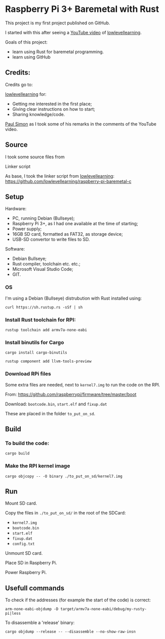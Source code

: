 # Raspberry Pi 3+ Baremetal with Rust


This project is my first project published on GitHub.

I started with this after seeing a [YouTube video](https://www.youtube.com/watch?v=jZT8APrzvc4) of [lowlevellearning](https://github.com/lowlevellearning).


Goals of this project:

* learn using Rust for baremetal programming.
* learn using GitHub


## Credits: 

Credits go to:

[lowlevellearning](https://github.com/lowlevellearning) for:
* Getting me interested in the first place;
* Giving clear instructions on how to start;
* Sharing knowledge/code.

[Paul Simon](https://www.youtube.com/channel/UCPzYEjoLx1Y7fikoVriGC8g) as I took some of his remarks in the comments of the YouTube video.

## Source

I took some source files from 

Linker script

As base, I took the linker script from [lowlevellearning](https://github.com/lowlevellearning):
https://github.com/lowlevellearning/raspberry-pi-baremetal-c


## Setup

Hardware:
* PC, running Debian (Bullseye);
* Raspberry Pi 3+, as I had one available at the time of starting;
* Power supply;
* 16GB SD card, formatted as FAT32, as storage device;
* USB-SD convertor to write files to SD.

Software:
* Debian Bullseye;
* Rust compiler, toolchain etc. etc.;
* Microsoft Visual Studio Code;
* GIT.


### OS

I'm using a Debian (Bullseye) distrubution with Rust installed using:

```
curl https://sh.rustup.rs -sSf | sh
```

### Install Rust toolchain for RPI:

```
rustup toolchain add armv7a-none-eabi
```

### Install binutils for Cargo

```
cargo install cargo-binutils

rustup component add llvm-tools-preview
```

### Download RPi files

Some extra files are needed, next to `kernel7.img` to run the code on the RPI.

From: https://github.com/raspberrypi/firmware/tree/master/boot

Download: `bootcode.bin`, `start.elf` and `fixup.dat`

These are placed in the folder `to_put_on_sd`.


## Build

### To build the code:

```
cargo build
```

### Make the RPI kernel image

``` 
cargo objcopy -- -O binary ./to_put_on_sd/kernel7.img
```


## Run

Mount SD card.

Copy the files in `./to_put_on_sd/` in the root of the SDCard:

* `kernel7.img`
* `bootcode.bin`
* `start.elf`
* `fixup.dat`
* `config.txt`

Unmount SD card.

Place SD in Raspberry Pi.

Power Raspberry Pi.

## Usefull commands

To check if the addresses (for example the start of the code) is correct:

```
arm-none-eabi-objdump -D target/armv7a-none-eabi/debug/my-rusty-pi|less
```

To disassemble a 'release' binary:

```
cargo objdump --release -- --disassemble --no-show-raw-insn
```